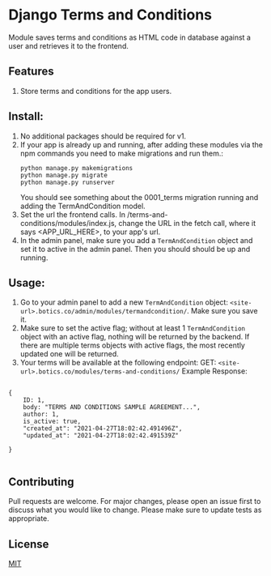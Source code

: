 # Django Terms and Conditions
Module saves terms and conditions as HTML code in database against a user and retrieves it to the frontend.

## Features
1. Store terms and conditions for the app users.

## Install:

1. No additional packages should be required for v1. 
2. If your app is already up and running, after adding these modules via the npm commands you need to make migrations and run them.: 
	```
	python manage.py makemigrations
   	python manage.py migrate
	python manage.py runserver
	```
   You should see something about the 0001_terms migration running and adding the TermAndCondition model.
3. Set the url the frontend calls. In /terms-and-conditions/modules/index.js, change the URL in the fetch call, where it says <APP_URL_HERE>, to your app's url.
4. In the admin panel, make sure you add a `TermAndCondition` object and set it to  active in the admin panel. Then you should should be up and running.


## Usage:
1. Go to your admin panel to add a new `TermAndCondition` object: `<site-url>.botics.co/admin/modules/termandcondition/`. Make sure you save it.
2. Make sure to set the active flag; without at least 1 `TermAndCondition` object with an active flag, nothing will be returned by the backend. If there are multiple terms objects with active flags, the most recently updated one will be returned.
3. Your terms will be available at the following endpoint:
GET: `<site-url>.botics.co/modules/terms-and-conditions/`
Example Response: 
```

{
	ID: 1,
	body: "TERMS AND CONDITIONS SAMPLE AGREEMENT...",
	author: 1,
	is_active: true,
	"created_at": "2021-04-27T18:02:42.491496Z",
	"updated_at": "2021-04-27T18:02:42.491539Z"

}


```

## Contributing

Pull requests are welcome. For major changes, please open an issue first to discuss what you would like to change.
Please make sure to update tests as appropriate.

## License

[MIT](https://choosealicense.com/licenses/mit/)
